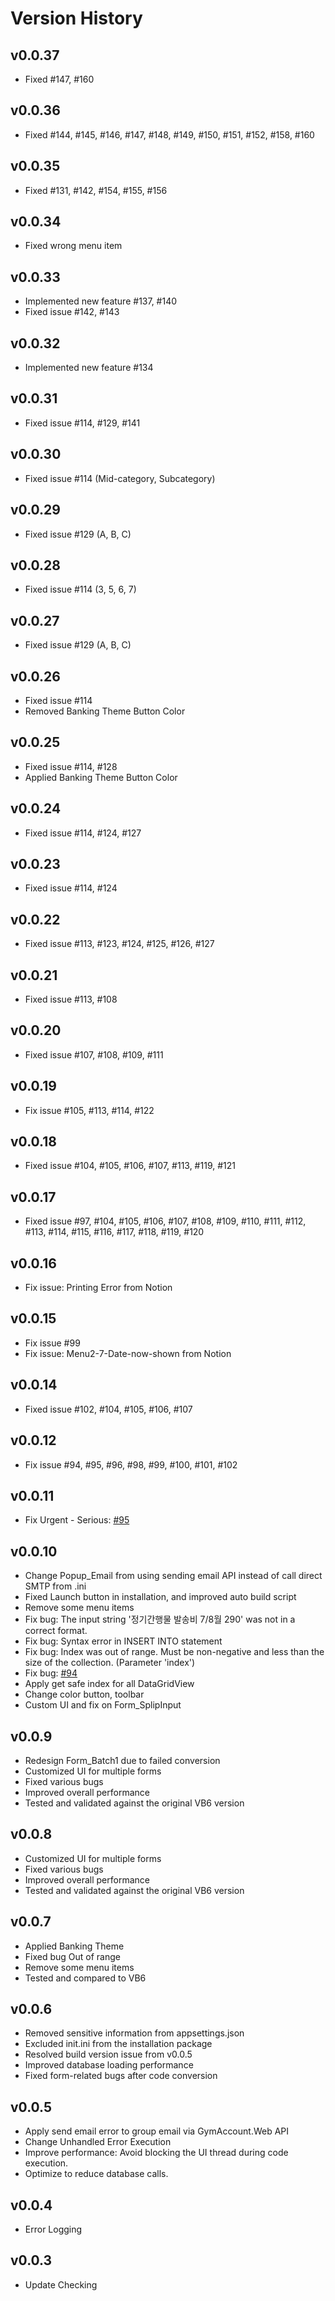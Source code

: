 # Version History

## v0.0.37

- Fixed #147, #160
  
## v0.0.36

- Fixed #144, #145, #146, #147, #148, #149, #150, #151, #152, #158, #160

## v0.0.35
- Fixed #131, #142, #154, #155, #156

## v0.0.34
- Fixed wrong menu item

## v0.0.33
- Implemented new feature #137, #140
- Fixed issue #142, #143

## v0.0.32
- Implemented new feature #134

## v0.0.31
- Fixed issue #114, #129, #141

## v0.0.30
- Fixed issue #114 (Mid-category, Subcategory)

## v0.0.29
- Fixed issue #129 (A, B, C)

## v0.0.28
- Fixed issue #114 (3, 5, 6, 7)

## v0.0.27
- Fixed issue #129 (A, B, C)

## v0.0.26
- Fixed issue #114
- Removed Banking Theme Button Color

## v0.0.25
- Fixed issue #114, #128
- Applied Banking Theme Button Color

## v0.0.24
- Fixed issue #114, #124, #127

## v0.0.23
- Fixed issue #114, #124

## v0.0.22
- Fixed issue #113, #123, #124, #125, #126, #127

## v0.0.21
- Fixed issue #113, #108

## v0.0.20
- Fixed issue #107, #108, #109, #111

## v0.0.19
- Fix issue #105, #113, #114, #122

## v0.0.18
- Fixed issue #104, #105, #106, #107, #113, #119, #121

## v0.0.17
- Fixed issue #97, #104, #105, #106, #107, #108, #109, #110, #111, #112, #113, #114, #115, #116, #117, #118, #119, #120

## v0.0.16
- Fix issue: Printing Error from Notion

## v0.0.15
- Fix issue #99
- Fix issue: Menu2-7-Date-now-shown from Notion

## v0.0.14
- Fixed issue #102, #104, #105, #106, #107

## v0.0.12
- Fix issue #94, #95, #96, #98, #99, #100, #101, #102

## v0.0.11
- Fix Urgent - Serious: [#95](https://github.com/GiveYouMe/GymAccount/issues/95)

## v0.0.10
- Change Popup_Email from using sending email API instead of call direct SMTP from .ini
- Fixed Launch button in installation, and improved auto build script
- Remove some menu items
- Fix bug: The input string '정기간행물 발송비 7/8월 290' was not in a correct format.
- Fix bug: Syntax error in INSERT INTO statement
- Fix bug: Index was out of range. Must be non-negative and less than the size of the collection. (Parameter 'index')
- Fix bug: [#94](https://github.com/GiveYouMe/GymAccount/issues/94)
- Apply get safe index for all DataGridView
- Change color button, toolbar
- Custom UI and fix on Form_SplipInput

## v0.0.9
- Redesign Form_Batch1 due to failed conversion
- Customized UI for multiple forms
- Fixed various bugs
- Improved overall performance
- Tested and validated against the original VB6 version

## v0.0.8
- Customized UI for multiple forms
- Fixed various bugs
- Improved overall performance
- Tested and validated against the original VB6 version

## v0.0.7
- Applied Banking Theme
- Fixed bug Out of range
- Remove some menu items
- Tested and compared to VB6

## v0.0.6
- Removed sensitive information from appsettings.json
- Excluded init.ini from the installation package
- Resolved build version issue from v0.0.5
- Improved database loading performance
- Fixed form-related bugs after code conversion

## v0.0.5
- Apply send email error to group email via GymAccount.Web API
- Change Unhandled Error Execution
- Improve performance: Avoid blocking the UI thread during code execution.
- Optimize to reduce database calls.

## v0.0.4
- Error Logging

## v0.0.3
- Update Checking
